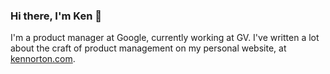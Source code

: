 ### Hi there, I'm Ken 👋

I'm a product manager at Google, currently working at GV. I've written a lot about the craft of product management on my personal website, at [kennorton.com](https://www.kennorton.com).
